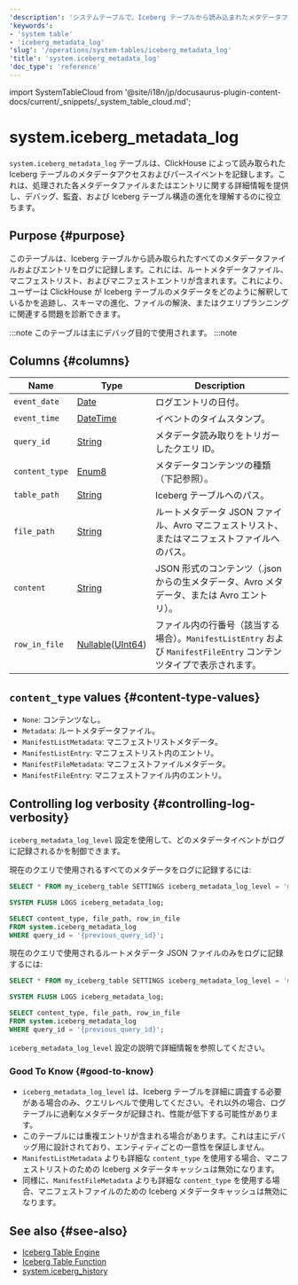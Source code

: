 ```yaml
---
'description': 'システムテーブルで、Iceberg テーブルから読み込まれたメタデータファイルに関する情報が含まれています。各エントリは、ルートメタデータファイル、Avroファイルから抽出されたメタデータ、またはいくつかのAvroファイルのエントリを表します。'
'keywords':
- 'system table'
- 'iceberg_metadata_log'
'slug': '/operations/system-tables/iceberg_metadata_log'
'title': 'system.iceberg_metadata_log'
'doc_type': 'reference'
---
```


import SystemTableCloud from '@site/i18n/jp/docusaurus-plugin-content-docs/current/_snippets/_system_table_cloud.md';


# system.iceberg_metadata_log

`system.iceberg_metadata_log` テーブルは、ClickHouse によって読み取られた Iceberg テーブルのメタデータアクセスおよびパースイベントを記録します。これは、処理された各メタデータファイルまたはエントリに関する詳細情報を提供し、デバッグ、監査、および Iceberg テーブル構造の進化を理解するのに役立ちます。

## Purpose {#purpose}

このテーブルは、Iceberg テーブルから読み取られたすべてのメタデータファイルおよびエントリをログに記録します。これには、ルートメタデータファイル、マニフェストリスト、およびマニフェストエントリが含まれます。これにより、ユーザーは ClickHouse が Iceberg テーブルのメタデータをどのように解釈しているかを追跡し、スキーマの進化、ファイルの解決、またはクエリプランニングに関連する問題を診断できます。

:::note
このテーブルは主にデバッグ目的で使用されます。
:::note

## Columns {#columns}
| Name           | Type      | Description                                                                                   |
|----------------|-----------|----------------------------------------------------------------------------------------------|
| `event_date`   | [Date](../../sql-reference/data-types/date.md)      | ログエントリの日付。                                                                       |
| `event_time`   | [DateTime](../../sql-reference/data-types/datetime.md)  | イベントのタイムスタンプ。                                                                  |
| `query_id`     | [String](../../sql-reference/data-types/string.md)    | メタデータ読み取りをトリガーしたクエリ ID。                                               |
| `content_type` | [Enum8](../../sql-reference/data-types/enum.md)     | メタデータコンテンツの種類（下記参照）。                                                  |
| `table_path`   | [String](../../sql-reference/data-types/string.md)    | Iceberg テーブルへのパス。                                                                   |
| `file_path`    | [String](../../sql-reference/data-types/string.md)    | ルートメタデータ JSON ファイル、Avro マニフェストリスト、またはマニフェストファイルへのパス。  |
| `content`      | [String](../../sql-reference/data-types/string.md)    | JSON 形式のコンテンツ（.json からの生メタデータ、Avro メタデータ、または Avro エントリ）。   |
| `row_in_file`  | [Nullable](../../sql-reference/data-types/nullable.md)([UInt64](../../sql-reference/data-types/int-uint.md)) | ファイル内の行番号（該当する場合）。`ManifestListEntry` および `ManifestFileEntry` コンテンツタイプで表示されます。 |

## `content_type` values {#content-type-values}

- `None`: コンテンツなし。
- `Metadata`: ルートメタデータファイル。
- `ManifestListMetadata`: マニフェストリストメタデータ。
- `ManifestListEntry`: マニフェストリスト内のエントリ。
- `ManifestFileMetadata`: マニフェストファイルメタデータ。
- `ManifestFileEntry`: マニフェストファイル内のエントリ。

<SystemTableCloud/>

## Controlling log verbosity {#controlling-log-verbosity}

`iceberg_metadata_log_level` 設定を使用して、どのメタデータイベントがログに記録されるかを制御できます。

現在のクエリで使用されるすべてのメタデータをログに記録するには:

```sql
SELECT * FROM my_iceberg_table SETTINGS iceberg_metadata_log_level = 'manifest_file_entry';

SYSTEM FLUSH LOGS iceberg_metadata_log;

SELECT content_type, file_path, row_in_file
FROM system.iceberg_metadata_log
WHERE query_id = '{previous_query_id}';
```

現在のクエリで使用されるルートメタデータ JSON ファイルのみをログに記録するには:

```sql
SELECT * FROM my_iceberg_table SETTINGS iceberg_metadata_log_level = 'metadata';

SYSTEM FLUSH LOGS iceberg_metadata_log;

SELECT content_type, file_path, row_in_file
FROM system.iceberg_metadata_log
WHERE query_id = '{previous_query_id}';
```

`iceberg_metadata_log_level` 設定の説明で詳細情報を参照してください。

### Good To Know {#good-to-know}

- `iceberg_metadata_log_level` は、Iceberg テーブルを詳細に調査する必要がある場合のみ、クエリレベルで使用してください。それ以外の場合、ログテーブルに過剰なメタデータが記録され、性能が低下する可能性があります。
- このテーブルには重複エントリが含まれる場合があります。これは主にデバッグ用に設計されており、エンティティごとの一意性を保証しません。
- `ManifestListMetadata` よりも詳細な `content_type` を使用する場合、マニフェストリストのための Iceberg メタデータキャッシュは無効になります。
- 同様に、`ManifestFileMetadata` よりも詳細な `content_type` を使用する場合、マニフェストファイルのための Iceberg メタデータキャッシュは無効になります。

## See also {#see-also}
- [Iceberg Table Engine](../../engines/table-engines/integrations/iceberg.md)
- [Iceberg Table Function](../../sql-reference/table-functions/iceberg.md)
- [system.iceberg_history](./iceberg_history.md)
